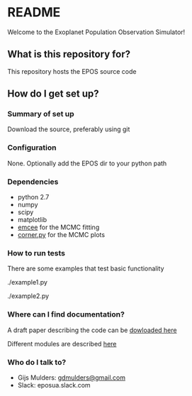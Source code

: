 # README #

Welcome to the Exoplanet Population Observation Simulator!

## What is this repository for? ##

This repository hosts the EPOS source code

## How do I get set up? ##

### Summary of set up ###
Download the source, preferably using git

### Configuration ###
None. Optionally add the EPOS dir to your python path

### Dependencies ###
* python 2.7
* numpy
* scipy
* matplotlib
* [emcee](http://dan.iel.fm/emcee) for the MCMC fitting
* [corner.py](http://corner.readthedocs.io/) for the MCMC plots

### How to run tests ###
There are some examples that test basic functionality

./example1.py

./example2.py

### Where can I find documentation? ###

A draft paper describing the code can be [dowloaded here](https://www.dropbox.com/s/964mwknjdcueyj9/EPOS-draft.pdf?dl=1)

Different modules are described [here](_build/html/index.html)

### Who do I talk to? ###

* Gijs Mulders: gdmulders@gmail.com
* Slack: eposua.slack.com